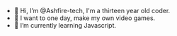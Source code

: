 - 👋 Hi, I’m @Ashfire-tech, I'm a thirteen year old coder.
- 👀 I want to one day, make my own video games.
- 🌱 I’m currently learning Javascript.

<!---
Ashfire-tech/Ashfire-tech is a ✨ special ✨ repository because its `README.md` (this file) appears on your GitHub profile.
You can click the Preview link to take a look at your changes.
--->
